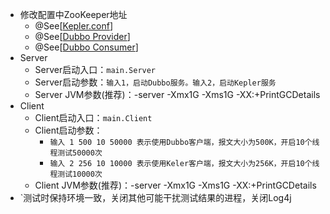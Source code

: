 + 修改配置中ZooKeeper地址    
  + @See[<a href="https://github.com/Kepler-Framework/Kepler-Example/blob/master/pressure/src/main/java/kepler.conf">Kepler.conf</a>] 
  + @See[<a href="https://github.com/Kepler-Framework/Kepler-Example/blob/master/pressure/src/main/java/dubbo-provider.xml">Dubbo Provider</a>]
  + @See[<a href="https://github.com/Kepler-Framework/Kepler-Example/blob/master/pressure/src/main/java/dubbo-consumer.xml">Dubbo Consumer</a>]
+ Server  
  + Server启动入口：`main.Server`
  + Server启动参数：`输入1，启动Dubbo服务。输入2，启动Kepler服务`
  + Server JVM参数(推荐)：-server -Xmx1G -Xms1G -XX:+PrintGCDetails  
+ Client
  + Client启动入口：`main.Client`
  + Client启动参数：
    + `输入 1 500 10 50000 表示使用Dubbo客户端，报文大小为500K，开启10个线程测试50000次`
    + `输入 2 256 10 10000 表示使用Keler客户端，报文大小为256K，开启10个线程测试10000次`
  + Client JVM参数(推荐)：-server -Xmx1G -Xms1G -XX:+PrintGCDetails  
+ `测试时保持环境一致，关闭其他可能干扰测试结果的进程，关闭Log4j
